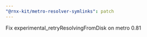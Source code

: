 ```yaml
---
"@rnx-kit/metro-resolver-symlinks": patch
---
```


Fix experimental_retryResolvingFromDisk on metro 0.81
